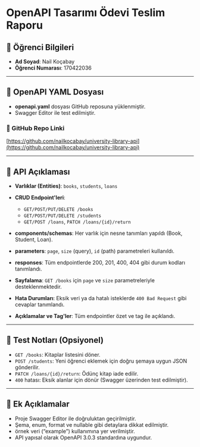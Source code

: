 # OpenAPI Tasarımı Ödevi Teslim Raporu

## 👤 Öğrenci Bilgileri

* **Ad Soyad**: Nail Koçabay
* **Öğrenci Numarası**: 170422036

---

## 📂 OpenAPI YAML Dosyası

* **openapi.yaml** dosyası GitHub reposuna yüklenmiştir.
* Swagger Editor ile test edilmiştir.

### 🔗 GitHub Repo Linki

[https://github.com/nailkocabay/university-library-api](https://github.com/nailkocabay/university-library-api)

---

## 📝 API Açıklaması

* **Varlıklar (Entities)**: `books`, `students`, `loans`
* **CRUD Endpoint'leri**:

  * `GET/POST/PUT/DELETE /books`
  * `GET/POST/PUT/DELETE /students`
  * `GET/POST /loans`, `PATCH /loans/{id}/return`
* **components/schemas**: Her varlık için nesne tanımları yapıldı (Book, Student, Loan).
* **parameters**: `page`, `size` (query), `id` (path) parametreleri kullanıldı.
* **responses**: Tüm endpointlerde 200, 201, 400, 404 gibi durum kodları tanımlandı.
* **Sayfalama**: `GET /books` için `page` ve `size` parametreleriyle desteklenmektedir.
* **Hata Durumları**: Eksik veri ya da hatalı isteklerde `400 Bad Request` gibi cevaplar tanımlandı.
* **Açıklamalar ve Tag'ler**: Tüm endpointler özet ve tag ile açıklandı.

---

## 🧪 Test Notları (Opsiyonel)

* `GET /books`: Kitaplar listesini döner.
* `POST /students`: Yeni öğrenci eklemek için doğru şemaya uygun JSON gönderilir.
* `PATCH /loans/{id}/return`: Ödünç kitap iade edilir.
* `400` hatası: Eksik alanlar için dönür (Swagger üzerinden test edilmiştir).

---

## 📌 Ek Açıklamalar

* Proje Swagger Editor ile doğruluktan geçirilmiştir.
* Şema, enum, format ve nullable gibi detaylara dikkat edilmiştir.
* örnek veri (“example”) kullanımına yer verilmiştir.
* API yapısal olarak OpenAPI 3.0.3 standardına uygundur.
